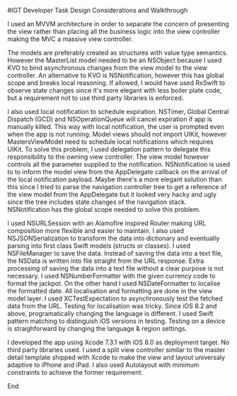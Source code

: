 #IGT Developer Task Design Considerations and Walkthrough

I used an MVVM architecture in order to separate the concern of presenting the view rather than placing all the business logic into the view controller making the MVC a massive view controller. 

The models are preferably created as structures with value type semantics. However the MasterList model needed to be an NSObject because I used KVO to bind asynchronous changes from the view model to the view controller. An alternative to KVO is NSNotification, however this has global scope and breaks local reasoning. If allowed, I would have used RxSwift to observe state changes since it's more elegant with less boiler plate code, but a requirement not to use third party libraries is enforced.

I also used local notification to schedule expiration. NSTimer, Global Central Dispatch (GCD) and NSOperationQueue will cancel expiration if app is manually killed. This way with local notification, the user is prompted even when the app is not running. Model views should not import UIKit, however MastersViewModel need to schedule local notifications which requires UIKit. To solve this problem, I used delegation pattern to delegate this responsibility to the owning view controller. The view model however controls all the parameter supplied to the notification. NSNotification is used to to inform the model view from the AppDelegate callback on the arrival of the local notification payload. Maybe there's a more elegant solution than this since I tried to parse the navigation controller tree to get a reference of the view model from the AppDelegate but it looked very hacky and ugly since the tree includes state changes of the navigation stack. NSNotification has the global scope needed to solve this problem.

I used NSURLSession with an Alamofire inspired Router making URL composition more flexible and easier to maintain. I also used NSJSONSerialization to transform the data into dictionary and eventually parsing into first class Swift models (structs or classes). I used NSFileManager to save the data. Instead of saving the data into a text file, the NSData is written into file straight from the URL response. Extra processing of saving the data into a text file without a clear purpose is not necessary. I used NSNumberFormatter with the given currency code to format the jackpot. On the other hand I used NSDateFormatter to localise the formatted date. All localisation and formatting are done in the view model layer. I used XCTestExpectation to asynchronously test the fetched data from the URL. Testing for localisation was tricky. Since iOS 8.2 and above, programatically changing the language is different. I used Swift pattern matching to distinguish iOS versions in testing. Testing on a device is straighforward by changing the language & region settings.

I developed the app using Xcode 7.3.1 with iOS 8.0 as deployment target. No third party libraries used. I used a split view controller similar to the master detail template shipped with Xcode to make the view and layout universaly adaptive to iPhone and iPad. I also used Autolayout with minimum constraints to achieve the former requirement.

End
